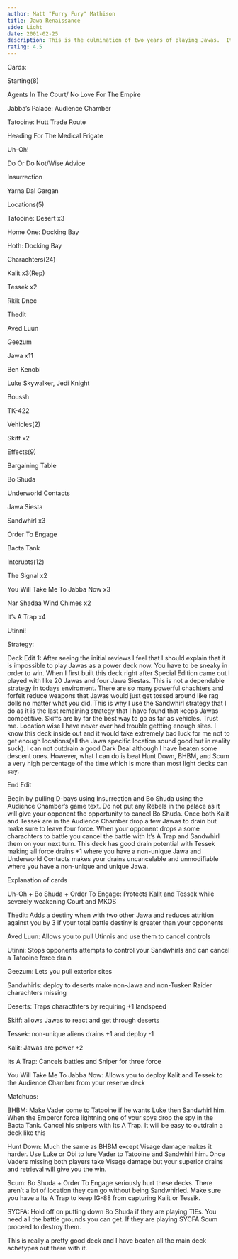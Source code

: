 ```yaml
---
author: Matt "Furry Fury" Mathison
title: Jawa Renaissance
side: Light
date: 2001-02-25
description: This is the culmination of two years of playing Jawas.  It’s actually not bad if you give it a chance.
rating: 4.5
---
```

Cards: 

Starting(8)
Agents In The Court/  No Love For The Empire
Jabba’s Palace: Audience Chamber
Tatooine: Hutt Trade Route
Heading For The Medical Frigate
Uh-Oh!
Do Or Do Not/Wise Advice
Insurrection
Yarna Dal Gargan

Locations(5)
Tatooine: Desert x3
Home One: Docking Bay
Hoth: Docking Bay

Charachters(24)
Kalit x3(Rep)
Tessek x2
Rkik Dnec
Thedit
Aved Luun
Geezum
Jawa x11
Ben Kenobi
Luke Skywalker, Jedi Knight
Boussh
TK-422

Vehicles(2)
Skiff x2

Effects(9)
Bargaining Table
Bo Shuda
Underworld Contacts
Jawa Siesta
Sandwhirl x3
Order To Engage
Bacta Tank

Interupts(12)
The Signal x2
You Will Take Me To Jabba Now x3
Nar Shadaa Wind Chimes x2
It’s A Trap x4
Utinni!




Strategy: 

Deck Edit 1: After seeing the initial reviews I feel that I should explain that it is impossible to play Jawas as a power deck now.  You have to be sneaky in order to win.  When I first built this deck right after Special Edition came out I played with like 20 Jawas and four Jawa Siestas.  This is not a dependable strategy in todays enviroment.  There are so many powerful chachters and forfeit reduce weapons that Jawas would just get tossed around like rag dolls no matter what you did. This is why I use the Sandwhirl strategy that I do as it is the last remaining strategy that I have found that keeps Jawas competitive.  Skiffs are by far the best way to go as far as vehicles. Trust me. Location wise I have never ever had trouble gettting enough sites. I know this deck inside out and it would take extremely bad luck for me not to get enough locations(all the Jawa specific location sound good but in reality suck). I can not outdrain a good Dark Deal although I have beaten some descent ones.  However, what I can do is beat Hunt Down, BHBM, and Scum a very high percentage of the time which is more than most light decks can say. 
End Edit

Begin by pulling D-bays using Insurrection and Bo Shuda using the Audience Chamber’s game text. Do not put any Rebels in the palace as it will give your opponent the opportunity to cancel Bo Shuda. Once both Kalit and Tessek are in the Audience Chamber drop a few Jawas to drain but make sure to leave four force.  When your opponent drops a some charachters to battle you cancel the battle with It’s A Trap and Sandwhirl them on your next turn.  This deck has good drain potential with Tessek making all force drains +1 where you have a non-unique Jawa and Underworld Contacts makes your drains uncancelable and unmodifiable where you have a non-unique and unique Jawa.

Explanation of cards
Uh-Oh + Bo Shuda + Order To Engage: Protects Kalit and Tessek while severely weakening Court and MKOS
Thedit: Adds a destiny when with two other Jawa and reduces attrition against you by 3 if your total battle destiny is greater than your opponents
Aved Luun: Allows you to pull Utinnis and use them to cancel controls
Utinni: Stops opponents attempts to control your Sandwhirls and can cancel a Tatooine force drain 
Geezum: Lets you pull exterior sites
Sandwhirls: deploy to deserts make non-Jawa and non-Tusken Raider charachters missing
Deserts: Traps characthters by requiring +1 landspeed
Skiff: allows Jawas to react and get through deserts
Tessek: non-unique aliens drains +1 and deploy -1
Kalit: Jawas are power +2
Its A Trap: Cancels battles and Sniper for three force
You Will Take Me To Jabba Now: Allows you to deploy Kalit and Tessek to the Audience Chamber from your reserve deck

Matchups:
BHBM: Make Vader come to Tatooine if he wants Luke then Sandwhirl him.  When the Emperor force lightning one of your spys drop the spy in the Bacta Tank.  Cancel his snipers with Its A Trap.  It will be easy to outdrain a deck like this

Hunt Down:  Much the same as BHBM except Visage damage makes it harder.  Use Luke or Obi to lure Vader to Tatooine and Sandwhirl him.  Once Vaders missing both players take Visage damage but your superior drains and retrieval will give you the win.

Scum:  Bo Shuda + Order To Engage seriously hurt these decks.  There aren’t a lot of location they can go without being Sandwhirled.  Make sure you have a Its A Trap to keep IG-88 from capturing Kalit or Tessik.

SYCFA:  Hold off on putting down Bo Shuda if they are playing TIEs.  You need all the battle grounds you can get.  If they are playing SYCFA Scum proceed to destroy them.

This is really a pretty good deck and I have beaten all the main deck achetypes out there with it.  
